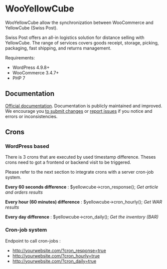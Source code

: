 # WooYellowCube
WooYellowCube allow the synchronization between WooCommerce and YellowCube (Swiss Post).

Swiss Post offers an all-in logistics solution for distance selling with YellowCube. The range of services covers goods receipt, storage, picking, packaging, fast shipping, and returns management.

Requirements:
* WordPress 4.9.8+
* WooCommerce 3.4.7+
* PHP 7

## Documentation

[Official documentation](https://swisspost-yellowcube.github.io/wooyellowcube-docs/). Documentation is publicly maintained and improved. We encourage you [to submit changes](https://github.com/swisspost-yellowcube/wooyellowcube-docs/pull/new/master) or [report issues](https://github.com/swisspost-yellowcube/wooyellowcube-docs/issues/new) if you notice and errors or inconsistencies.

## Crons
### WordPress based
There is 3 crons that are executed by used timestamp difference. Theses crons need to got a frontend or backend visit to be triggered.

Please refer to the next section to integrate crons with a server cron-job system.

**Every 60 seconds difference** :
$yellowcube->cron_response();
_Get article and orders results_

**Every hour (60 minutes) difference** :
$yellowcube->cron_hourly();
_Get WAR results_

**Every day difference** :
$yellowcube->cron_daily();
_Get the inventory (BAR)_

### Cron-job system
Endpoint to call cron-jobs :
* http://yourwebsite.com/?cron_response=true
* http://yourwebsite.com/?cron_hourly=true
* http://yourwebsite.com/?cron_daily=true
